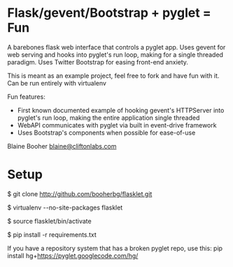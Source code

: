 Flask/gevent/Bootstrap + pyglet = Fun
====================

A barebones flask web interface that controls a pyglet app. Uses gevent 
for web serving and hooks into pyglet's run loop, making for a single 
threaded paradigm. Uses Twitter Bootstrap for easing front-end anxiety.

This is meant as an example project, feel free to fork and have fun with it.
Can be run entirely with virtualenv

Fun features:
   * First known documented example of hooking gevent's HTTPServer into 
     pyglet's run loop, making the entire application single threaded
   * WebAPI communicates with pyglet via built in event-drive framework
   * Uses Bootstrap's components when possible for ease-of-use

Blaine Booher
blaine@cliftonlabs.com

Setup
=====
$ git clone http://github.com/booherbg/flasklet.git

$ virtualenv --no-site-packages flasklet

$ source flasklet/bin/activate

$ pip install -r requirements.txt

If you have a repository system that has a broken pyglet repo, use this:
pip install hg+https://pyglet.googlecode.com/hg/
